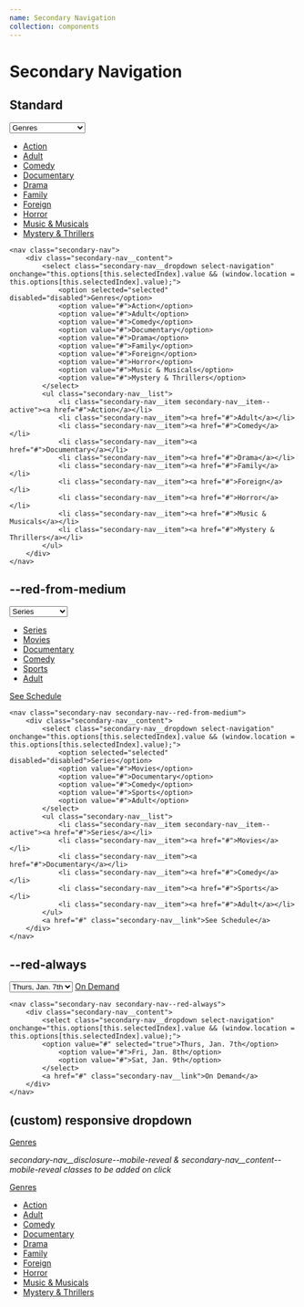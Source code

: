 ```yaml
---
name: Secondary Navigation
collection: components
---
```


# Secondary Navigation

## Standard

<nav class="secondary-nav">
	<div class="secondary-nav__content">
		<select class="secondary-nav__dropdown select-navigation" onchange="this.options[this.selectedIndex].value && (window.location = this.options[this.selectedIndex].value);">
			<option selected="selected" disabled="disabled">Genres</option>
			<option value="#">Action</option>
			<option value="#">Adult</option>
			<option value="#">Comedy</option>
			<option value="#">Documentary</option>
			<option value="#">Drama</option>
			<option value="#">Family</option>
			<option value="#">Foreign</option>
			<option value="#">Horror</option>
			<option value="#">Music & Musicals</option>
			<option value="#">Mystery & Thrillers</option>
		</select>
		<ul class="secondary-nav__list">
			<li class="secondary-nav__item secondary-nav__item--active"><a href="#">Action</a></li>
			<li class="secondary-nav__item"><a href="#">Adult</a></li>
			<li class="secondary-nav__item"><a href="#">Comedy</a></li>
			<li class="secondary-nav__item"><a href="#">Documentary</a></li>
			<li class="secondary-nav__item"><a href="#">Drama</a></li>
			<li class="secondary-nav__item"><a href="#">Family</a></li>
			<li class="secondary-nav__item"><a href="#">Foreign</a></li>
			<li class="secondary-nav__item"><a href="#">Horror</a></li>
			<li class="secondary-nav__item"><a href="#">Music & Musicals</a></li>
			<li class="secondary-nav__item"><a href="#">Mystery & Thrillers</a></li>
		</ul>
	</div>
</nav>

```
<nav class="secondary-nav">
	<div class="secondary-nav__content">
		<select class="secondary-nav__dropdown select-navigation" onchange="this.options[this.selectedIndex].value && (window.location = this.options[this.selectedIndex].value);">
			<option selected="selected" disabled="disabled">Genres</option>
			<option value="#">Action</option>
			<option value="#">Adult</option>
			<option value="#">Comedy</option>
			<option value="#">Documentary</option>
			<option value="#">Drama</option>
			<option value="#">Family</option>
			<option value="#">Foreign</option>
			<option value="#">Horror</option>
			<option value="#">Music & Musicals</option>
			<option value="#">Mystery & Thrillers</option>
		</select>
		<ul class="secondary-nav__list">
			<li class="secondary-nav__item secondary-nav__item--active"><a href="#">Action</a></li>
			<li class="secondary-nav__item"><a href="#">Adult</a></li>
			<li class="secondary-nav__item"><a href="#">Comedy</a></li>
			<li class="secondary-nav__item"><a href="#">Documentary</a></li>
			<li class="secondary-nav__item"><a href="#">Drama</a></li>
			<li class="secondary-nav__item"><a href="#">Family</a></li>
			<li class="secondary-nav__item"><a href="#">Foreign</a></li>
			<li class="secondary-nav__item"><a href="#">Horror</a></li>
			<li class="secondary-nav__item"><a href="#">Music & Musicals</a></li>
			<li class="secondary-nav__item"><a href="#">Mystery & Thrillers</a></li>
		</ul>
	</div>
</nav>
```

## --red-from-medium

<nav class="secondary-nav secondary-nav--red-from-medium">
	<div class="secondary-nav__content">
		<select class="secondary-nav__dropdown select-navigation" onchange="this.options[this.selectedIndex].value && (window.location = this.options[this.selectedIndex].value);">
			<option selected="selected" disabled="disabled">Series</option>
			<option value="#">Movies</option>
			<option value="#">Documentary</option>
			<option value="#">Comedy</option>
			<option value="#">Sports</option>
			<option value="#">Adult</option>
		</select>
		<ul class="secondary-nav__list">
			<li class="secondary-nav__item secondary-nav__item--active"><a href="#">Series</a></li>
			<li class="secondary-nav__item"><a href="#">Movies</a></li>
			<li class="secondary-nav__item"><a href="#">Documentary</a></li>
			<li class="secondary-nav__item"><a href="#">Comedy</a></li>
			<li class="secondary-nav__item"><a href="#">Sports</a></li>
			<li class="secondary-nav__item"><a href="#">Adult</a></li>
		</ul>
		<a href="#" class="secondary-nav__link">See Schedule</a>
	</div>
</nav>

```
<nav class="secondary-nav secondary-nav--red-from-medium">
	<div class="secondary-nav__content">
		<select class="secondary-nav__dropdown select-navigation" onchange="this.options[this.selectedIndex].value && (window.location = this.options[this.selectedIndex].value);">
			<option selected="selected" disabled="disabled">Series</option>
			<option value="#">Movies</option>
			<option value="#">Documentary</option>
			<option value="#">Comedy</option>
			<option value="#">Sports</option>
			<option value="#">Adult</option>
		</select>
		<ul class="secondary-nav__list">
			<li class="secondary-nav__item secondary-nav__item--active"><a href="#">Series</a></li>
			<li class="secondary-nav__item"><a href="#">Movies</a></li>
			<li class="secondary-nav__item"><a href="#">Documentary</a></li>
			<li class="secondary-nav__item"><a href="#">Comedy</a></li>
			<li class="secondary-nav__item"><a href="#">Sports</a></li>
			<li class="secondary-nav__item"><a href="#">Adult</a></li>
		</ul>
		<a href="#" class="secondary-nav__link">See Schedule</a>
	</div>
</nav>
```

## --red-always

<nav class="secondary-nav secondary-nav--red-always">
	<div class="secondary-nav__content">
		<select class="secondary-nav__dropdown select-navigation" onchange="this.options[this.selectedIndex].value && (window.location = this.options[this.selectedIndex].value);">
			<option value="#" selected="true">Thurs, Jan. 7th</option>
			<option value="#">Fri, Jan. 8th</option>
			<option value="#">Sat, Jan. 9th</option>
		</select>
		<a href="#" class="secondary-nav__link">On Demand</a>
	</div>
</nav>

```
<nav class="secondary-nav secondary-nav--red-always">
	<div class="secondary-nav__content">
		<select class="secondary-nav__dropdown select-navigation" onchange="this.options[this.selectedIndex].value && (window.location = this.options[this.selectedIndex].value);">
		<option value="#" selected="true">Thurs, Jan. 7th</option>
			<option value="#">Fri, Jan. 8th</option>
			<option value="#">Sat, Jan. 9th</option>
		</select>
		<a href="#" class="secondary-nav__link">On Demand</a>
	</div>
</nav>
```

## (custom) responsive dropdown

<nav class="secondary-nav">
	<a href="#" class="secondary-nav__disclosure">Genres</a>
</nav>

*secondary-nav\_\_disclosure--mobile-reveal & secondary-nav\_\_content--mobile-reveal classes to be added on click*

<nav class="secondary-nav">
	<a href="#" class="secondary-nav__disclosure secondary-nav__disclosure--mobile-reveal">Genres</a>
	<div class="secondary-nav__content secondary-nav__content--mobile-reveal">
		<ul class="responsive-dropdown">
			<li class="secondary-nav__item secondary-nav__item--active"><a href="#">Action</a></li>
			<li class="secondary-nav__item"><a href="#">Adult</a></li>
			<li class="secondary-nav__item"><a href="#">Comedy</a></li>
			<li class="secondary-nav__item"><a href="#">Documentary</a></li>
			<li class="secondary-nav__item"><a href="#">Drama</a></li>
			<li class="secondary-nav__item"><a href="#">Family</a></li>
			<li class="secondary-nav__item"><a href="#">Foreign</a></li>
			<li class="secondary-nav__item"><a href="#">Horror</a></li>
			<li class="secondary-nav__item"><a href="#">Music & Musicals</a></li>
			<li class="secondary-nav__item"><a href="#">Mystery & Thrillers</a></li>
		</ul>
	</div>
</nav>